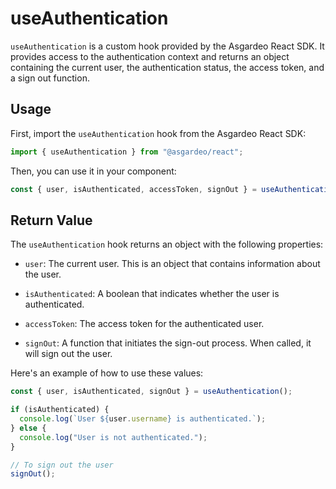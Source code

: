 <!--
 * Copyright (c) 2024, WSO2 LLC. (https://www.wso2.com).
 *
 * WSO2 LLC. licenses this file to you under the Apache License,
 * Version 2.0 (the "License"); you may not use this file except
 * in compliance with the License.
 * You may obtain a copy of the License at
 *
 *     http://www.apache.org/licenses/LICENSE-2.0
 *
 * Unless required by applicable law or agreed to in writing,
 * software distributed under the License is distributed on an
 * "AS IS" BASIS, WITHOUT WARRANTIES OR CONDITIONS OF ANY
 * KIND, either express or implied. See the License for the
 * specific language governing permissions and limitations
 * under the License.
-->

# useAuthentication

`useAuthentication` is a custom hook provided by the Asgardeo React SDK. It provides access to the authentication context and returns an object containing the current user, the authentication status, the access token, and a sign out function.

## Usage

First, import the `useAuthentication` hook from the Asgardeo React SDK:

```ts
import { useAuthentication } from "@asgardeo/react";
```

Then, you can use it in your component:

```ts
const { user, isAuthenticated, accessToken, signOut } = useAuthentication();
```

## Return Value

The `useAuthentication` hook returns an object with the following properties:

- `user`: The current user. This is an object that contains information about the user.

- `isAuthenticated`: A boolean that indicates whether the user is authenticated.

- `accessToken`: The access token for the authenticated user.

- `signOut`: A function that initiates the sign-out process. When called, it will sign out the user.

Here's an example of how to use these values:

```ts
const { user, isAuthenticated, signOut } = useAuthentication();

if (isAuthenticated) {
  console.log(`User ${user.username} is authenticated.`);
} else {
  console.log("User is not authenticated.");
}

// To sign out the user
signOut();
```
